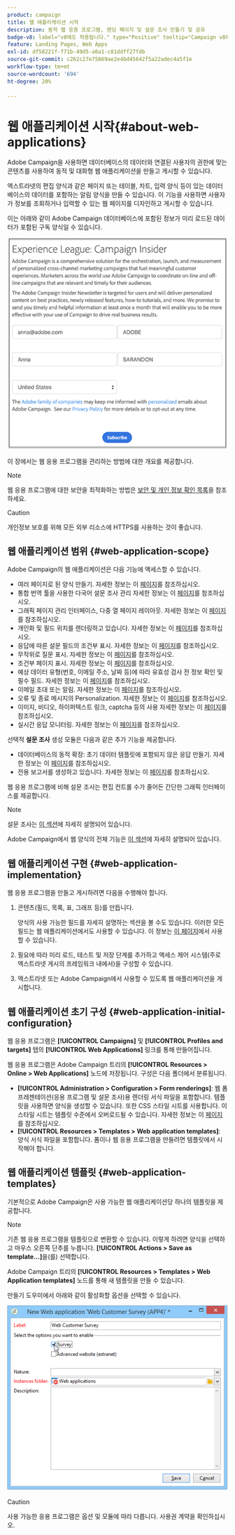 ```yaml
---
product: campaign
title: 웹 애플리케이션 시작
description: 동적 웹 응용 프로그램, 랜딩 페이지 및 설문 조사 만들기 및 공유
badge-v8: label="v8에도 적용됩니다." type="Positive" tooltip="Campaign v8에도 적용됩니다."
feature: Landing Pages, Web Apps
exl-id: df58221f-f71b-49d5-a6a1-c81ddff27fdb
source-git-commit: c262c27e75869ae2e4bd45642f5a22adec4a5f1e
workflow-type: tm+mt
source-wordcount: '694'
ht-degree: 20%

---
```


# 웹 애플리케이션 시작{#about-web-applications}



Adobe Campaign을 사용하면 데이터베이스의 데이터와 연결된 사용자의 권한에 맞는 콘텐츠를 사용하여 동적 및 대화형 웹 애플리케이션을 만들고 게시할 수 있습니다.

엑스트라넷의 편집 양식과 같은 페이지 또는 테이블, 차트, 입력 양식 등이 있는 데이터베이스의 데이터를 포함하는 알림 양식을 만들 수 있습니다. 이 기능을 사용하면 사용자가 정보를 조회하거나 입력할 수 있는 웹 페이지를 디자인하고 게시할 수 있습니다.

이는 아래와 같이 Adobe Campaign 데이터베이스에 포함된 정보가 미리 로드된 데이터가 포함된 구독 양식일 수 있습니다.

![](assets/webapp_form_sample.png)

이 장에서는 웹 응용 프로그램을 관리하는 방법에 대한 개요를 제공합니다.

>[!NOTE]
>
>웹 응용 프로그램에 대한 보안을 최적화하는 방법은 [보안 및 개인 정보 확인 목록](https://helpx.adobe.com/kr/campaign/kb/acc-security.html)을 참조하세요.

>[!CAUTION]
>
>개인정보 보호를 위해 모든 외부 리소스에 HTTPS를 사용하는 것이 좋습니다.

## 웹 애플리케이션 범위 {#web-application-scope}

Adobe Campaign의 웹 애플리케이션은 다음 기능에 액세스할 수 있습니다.

* 여러 페이지로 된 양식 만들기. 자세한 정보는 이 [페이지](about-web-forms.md)를 참조하십시오.
* 통합 번역 툴을 사용한 다국어 설문 조사 관리 자세한 정보는 이 [페이지](translating-a-web-application.md)를 참조하십시오.
* 그래픽 페이지 관리 인터페이스, 다중 열 페이지 레이아웃. 자세한 정보는 이 [페이지](designing-a-web-application.md)를 참조하십시오.
* 개인화 및 필드 위치를 렌더링하고 있습니다. 자세한 정보는 이 [페이지](editing-content.md#adding-personalization-content)를 참조하십시오.
* 응답에 따른 설문 필드의 조건부 표시. 자세한 정보는 이 [페이지](form-rendering.md#defining-fields-conditional-display)를 참조하십시오.
* 무작위로 질문 표시. 자세한 정보는 이 [페이지](../../surveys/using/building-a-survey.md#adding-questions)를 참조하십시오.
* 조건부 페이지 표시. 자세한 정보는 이 [페이지](defining-web-forms-page-sequencing.md#conditional-page-display)를 참조하십시오.
* 예상 데이터 유형(번호, 이메일 주소, 날짜 등)에 따라 유효성 검사 전 정보 확인 및 필수 필드. 자세한 정보는 이 [페이지](form-rendering.md#defining-control-settings)를 참조하십시오.
* 이메일 초대 또는 알림. 자세한 정보는 이 [페이지](publishing-a-web-form.md#delivering-a-form-via-email)를 참조하십시오.
* 오류 및 종료 메시지의 Personalization. 자세한 정보는 이 [페이지](defining-web-forms-properties.md#setting-up-an-error-page)를 참조하십시오.
* 이미지, 비디오, 하이퍼텍스트 링크, captcha 등의 사용 자세한 정보는 이 [페이지](editing-content.md)를 참조하십시오.
* 실시간 응답 모니터링. 자세한 정보는 이 [페이지](../../surveys/using/publish-track-and-use-collected-data.md#response-tracking)를 참조하십시오.

선택적 **설문 조사** 생성 모듈은 다음과 같은 추가 기능을 제공합니다.

* 데이터베이스의 동적 확장: 초기 데이터 템플릿에 포함되지 않은 응답 만들기. 자세한 정보는 이 [페이지](../../surveys/using/managing-answers.md#storing-collected-answers)를 참조하십시오.
* 전용 보고서를 생성하고 있습니다. 자세한 정보는 이 [페이지](../../surveys/using/publish-track-and-use-collected-data.md#reports-on-surveys)를 참조하십시오.

웹 응용 프로그램에 비해 설문 조사는 편집 컨트롤 수가 줄어든 간단한 그래픽 인터페이스를 제공합니다.

>[!NOTE]
>
>설문 조사는 [이 섹션](../../surveys/using/about-surveys.md)에 자세히 설명되어 있습니다.
>
>Adobe Campaign에서 웹 양식의 전체 기능은 [이 섹션](about-web-forms.md)에 자세히 설명되어 있습니다.

## 웹 애플리케이션 구현 {#web-application-implementation}

웹 응용 프로그램을 만들고 게시하려면 다음을 수행해야 합니다.

1. 콘텐츠(필드, 목록, 표, 그래프 등)를 만듭니다.

   양식의 사용 가능한 필드를 자세히 설명하는 섹션을 볼 수도 있습니다. 이러한 모든 필드는 웹 애플리케이션에서도 사용할 수 있습니다. 이 정보는 [이 페이지](adding-fields-to-a-web-form.md)에서 사용할 수 있습니다.

1. 필요에 따라 미리 로드, 테스트 및 저장 단계를 추가하고 액세스 제어 시스템(주로 엑스트라넷 게시의 프레임워크 내에서)을 구성할 수 있습니다.
1. 엑스트라넷 또는 Adobe Campaign에서 사용할 수 있도록 웹 애플리케이션을 게시합니다.

## 웹 애플리케이션 초기 구성 {#web-application-initial-configuration}

웹 응용 프로그램은 **[!UICONTROL Campaigns]** 및 **[!UICONTROL Profiles and targets]** 탭의 **[!UICONTROL Web Applications]** 링크를 통해 만들어집니다.

웹 응용 프로그램은 Adobe Campaign 트리의 **[!UICONTROL Resources > Online > Web Applications]** 노드에 저장됩니다. 구성은 다음 폴더에서 분류됩니다.

* **[!UICONTROL Administration > Configuration > Form renderings]**: 웹 폼 프레젠테이션(응용 프로그램 및 설문 조사)용 렌더링 서식 파일을 포함합니다. 템플릿을 사용하면 양식을 생성할 수 있습니다. 또한 CSS 스타일 시트를 사용합니다. 이 스타일 시트는 템플릿 수준에서 오버로드될 수 있습니다. 자세한 정보는 이 [페이지](form-rendering.md#selecting-the-form-rendering-template)를 참조하십시오.
* **[!UICONTROL Resources > Templates > Web application templates]**: 양식 서식 파일을 포함합니다. 폼이나 웹 응용 프로그램을 만들려면 템플릿에서 시작해야 합니다.

## 웹 애플리케이션 템플릿 {#web-application-templates}

기본적으로 Adobe Campaign은 사용 가능한 웹 애플리케이션당 하나의 템플릿을 제공합니다.

>[!NOTE]
>
>기존 웹 응용 프로그램을 템플릿으로 변환할 수 있습니다. 이렇게 하려면 양식을 선택하고 마우스 오른쪽 단추를 누릅니다. **[!UICONTROL Actions > Save as template...]**&#x200B;을(를) 선택합니다.

Adobe Campaign 트리의 **[!UICONTROL Resources > Templates > Web Application templates]** 노드를 통해 새 템플릿을 만들 수 있습니다.

만들기 도우미에서 아래와 같이 활성화할 옵션을 선택할 수 있습니다.

![](assets/webapp_create_template.png)

>[!CAUTION]
>
>사용 가능한 응용 프로그램은 옵션 및 모듈에 따라 다릅니다. 사용권 계약을 확인하십시오.
